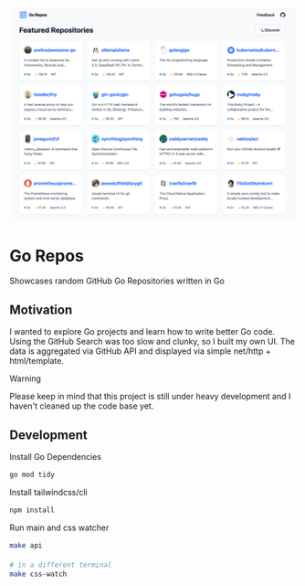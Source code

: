 <p align="center">
    <a href="https://gorepos.glup3.dev" target="_blank" rel="noopener">
        <img src="./screenshot.png" alt="Go Repos Screenshot" />
    </a>
</p>

# Go Repos

Showcases random GitHub Go Repositories written in Go

## Motivation

I wanted to explore Go projects and learn how to write better Go code.
Using the GitHub Search was too slow and clunky, so I built my own UI.
The data is aggregated via GitHub API and displayed via simple net/http + html/template.

> [!WARNING]
> Please keep in mind that this project is still under heavy development
> and I haven't cleaned up the code base yet.

## Development

Install Go Dependencies

```sh
go mod tidy
```

Install tailwindcss/cli

```sh
npm install
```

Run main and css watcher

```sh
make api

# in a different terminal
make css-watch
```
